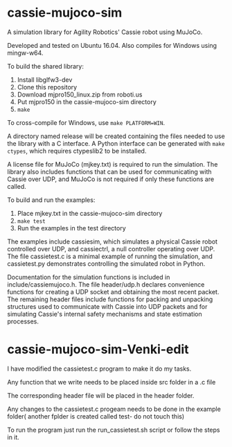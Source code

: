 # cassie-mujoco-sim
A simulation library for Agility Robotics' Cassie robot using MuJoCo.

Developed and tested on Ubuntu 16.04. Also compiles for Windows using mingw-w64.

To build the shared library:
1.  Install libglfw3-dev
2.  Clone this repository
3.  Download mjpro150_linux.zip from roboti.us
4.  Put mjpro150 in the cassie-mujoco-sim directory
5.  `make`

To cross-compile for Windows, use `make PLATFORM=WIN`.

A directory named release will be created containing the files needed to use the library with a C interface. A Python interface can be generated with `make ctypes`, which requires ctypeslib2 to be installed.

A license file for MuJoCo (mjkey.txt) is required to run the simulation. The library also includes functions that can be used for communicating with Cassie over UDP, and MuJoCo is not required if only these functions are called.

To build and run the examples:
1.  Place mjkey.txt in the cassie-mujoco-sim directory
2.  `make test`
3.  Run the examples in the test directory

The examples include cassiesim, which simulates a physical Cassie robot controlled over UDP, and cassiectrl, a null controller operating over UDP. The file cassietest.c is a minimal example of running the simulation, and cassietest.py demonstrates controlling the simulated robot in Python.

Documentation for the simulation functions is included in include/cassiemujoco.h. The file header/udp.h declares convenience functions for creating a UDP socket and obtaining the most recent packet. The remaining header files include functions for packing and unpacking structures used to communicate with Cassie into UDP packets and for simulating Cassie's internal safety mechanisms and state estimation processes.


# cassie-mujoco-sim-Venki-edit

I have modified the cassietest.c program to make it do my tasks.

Any function that we write needs to be placed inside src folder in a .c file

The corresponding header file will be placed in the header folder.

Any changes to the cassietest.c progeam needs to be done in the example folder( another fplder is created called test- do not touch this)
      
To run the program just run the run_cassietest.sh script or follow the steps in it.



